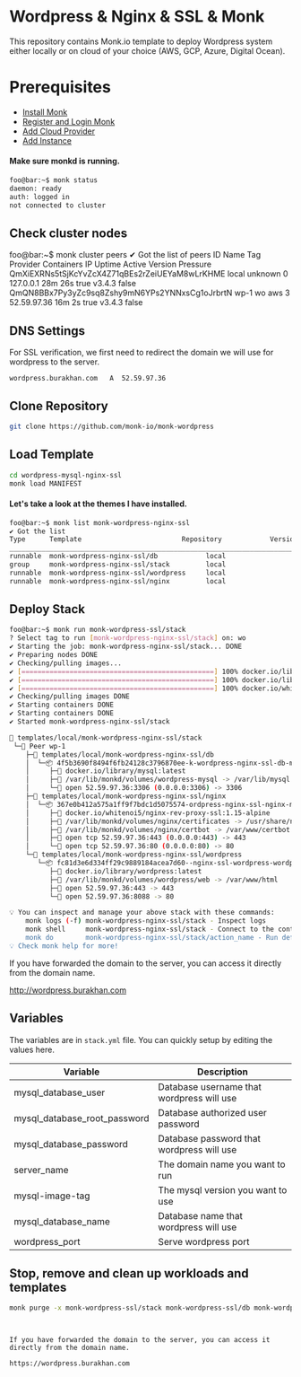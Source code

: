 # Wordpress & Nginx & SSL & Monk
This repository contains Monk.io template to deploy Wordpress system either locally or on cloud of your choice (AWS, GCP, Azure, Digital Ocean).

# Prerequisites
- [Install Monk](https://docs.monk.io/docs/get-monk)
- [Register and Login Monk](https://docs.monk.io/docs/acc-and-auth)
- [Add Cloud Provider](https://docs.monk.io/docs/cloud-provider)
- [Add Instance](https://docs.monk.io/docs/multi-cloud)

#### Make sure monkd is running.
```bash
foo@bar:~$ monk status
daemon: ready
auth: logged in
not connected to cluster
```

## Check cluster nodes
foo@bar:~$ monk cluster peers
✔ Got the list of peers
ID                                              Name   Tag  Provider  Containers  IP           Uptime   Active  Version  Pressure
QmXiEXRNs5tSjKcYvZcX4Z71qBEs2rZeiUEYaM8wLrKHME  local       unknown   0           127.0.0.1    28m 26s  true    v3.4.3   false
QmQN8BBx7Py3yZc9sq8Zshy9mN6YPs2YNNxsCg1oJrbrtN  wp-1   wo   aws       3           52.59.97.36  16m 2s   true    v3.4.3   false

## DNS Settings
For SSL verification, we first need to redirect the domain we will use for wordpress to the server.

 `wordpress.burakhan.com   A  52.59.97.36`

## Clone Repository
```bash
git clone https://github.com/monk-io/monk-wordpress
```

## Load Template
```bash
cd wordpress-mysql-nginx-ssl
monk load MANIFEST
```


#### Let's take a look at the themes I have installed.
```bash
foo@bar:~$ monk list monk-wordpress-nginx-ssl
✔ Got the list
Type      Template                         Repository            Version      Tags
___________________________________________________________________________________
runnable  monk-wordpress-nginx-ssl/db            local                 -            -
group     monk-wordpress-nginx-ssl/stack         local                 -            -
runnable  monk-wordpress-nginx-ssl/wordpress     local                 -            -
runnable  monk-wordpress-nginx-ssl/nginx         local                 -            -
```


## Deploy Stack
```bash
foo@bar:~$ monk run monk-wordpress-ssl/stack 
? Select tag to run [monk-wordpress-nginx-ssl/stack] on: wo
✔ Starting the job: monk-wordpress-nginx-ssl/stack... DONE
✔ Preparing nodes DONE
✔ Checking/pulling images...
✔ [================================================] 100% docker.io/library/wordpress:latest wp-1
✔ [================================================] 100% docker.io/library/mysql:latest wp-1
✔ [================================================] 100% docker.io/whitenoi5/nginx-rev-proxy-ssl:1.15-alpine wp-1
✔ Checking/pulling images DONE
✔ Starting containers DONE
✔ Starting containers DONE
✔ Started monk-wordpress-nginx-ssl/stack

🔩 templates/local/monk-wordpress-nginx-ssl/stack
 └─🧊 Peer wp-1
    ├─🔩 templates/local/monk-wordpress-nginx-ssl/db
    │  └─📦 4f5b3690f8494f6fb24128c3796870ee-k-wordpress-nginx-ssl-db-mysql
    │     ├─🧩 docker.io/library/mysql:latest
    │     ├─💾 /var/lib/monkd/volumes/wordpress-mysql -> /var/lib/mysql
    │     └─🔌 open 52.59.97.36:3306 (0.0.0.0:3306) -> 3306
    ├─🔩 templates/local/monk-wordpress-nginx-ssl/nginx
    │  └─📦 367e0b412a575a1ff9f7bdc1d5075574-ordpress-nginx-ssl-nginx-nginx
    │     ├─🧩 docker.io/whitenoi5/nginx-rev-proxy-ssl:1.15-alpine
    │     ├─💾 /var/lib/monkd/volumes/nginx/certificates -> /usr/share/nginx/certificates
    │     ├─💾 /var/lib/monkd/volumes/nginx/certbot -> /var/www/certbot
    │     ├─🔌 open tcp 52.59.97.36:443 (0.0.0.0:443) -> 443
    │     └─🔌 open tcp 52.59.97.36:80 (0.0.0.0:80) -> 80
    └─🔩 templates/local/monk-wordpress-nginx-ssl/wordpress
       └─📦 fc81d3e6d334ff29c9889184acea7d60--nginx-ssl-wordpress-wordpress
          ├─🧩 docker.io/library/wordpress:latest
          ├─💾 /var/lib/monkd/volumes/wordpress/web -> /var/www/html
          ├─🔌 open 52.59.97.36:443 -> 443
          └─🔌 open 52.59.97.36:8088 -> 80

💡 You can inspect and manage your above stack with these commands:
	monk logs (-f) monk-wordpress-nginx-ssl/stack - Inspect logs
	monk shell     monk-wordpress-nginx-ssl/stack - Connect to the container's shell
	monk do        monk-wordpress-nginx-ssl/stack/action_name - Run defined action (if exists)
💡 Check monk help for more!
```

If you have forwarded the domain to the server, you can access it directly from the domain name.

http://wordpress.burakhan.com

## Variables
The variables are in `stack.yml` file. You can quickly setup by editing the values here.

| Variable                     	| Description                               	|
|------------------------------	|-------------------------------------------	|
| mysql_database_user          	| Database username that wordpress will use 	|
| mysql_database_root_password 	| Database authorized user password         	|
| mysql_database_password      	| Database password that wordpress will use 	|
| server_name                  	| The domain name you want to run           	|
| mysql-image-tag              	| The mysql version you want to use         	|
| mysql_database_name          	| Database name that wordpress will use     	|
| wordpress_port          	    | Serve wordpress port     	|


##

## Stop, remove and clean up workloads and templates

```bash
monk purge -x monk-wordpress-ssl/stack monk-wordpress-ssl/db monk-wordpress-ssl/wordpress monk-wordpress-ssl/nginx
```

```


If you have forwarded the domain to the server, you can access it directly from the domain name.

https://wordpress.burakhan.com

